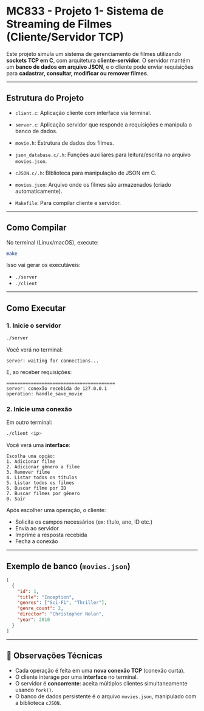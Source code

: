 
# MC833 - Projeto 1- Sistema de Streaming de Filmes (Cliente/Servidor TCP)

Este projeto simula um sistema de gerenciamento de filmes utilizando **sockets TCP em C**, com arquitetura **cliente-servidor**. O servidor mantém um **banco de dados em arquivo JSON**, e o cliente pode enviar requisições para **cadastrar, consultar, modificar ou remover filmes**.

---

## Estrutura do Projeto

- `client.c`: Aplicação cliente com interface via terminal.
- `server.c`: Aplicação servidor que responde a requisições e manipula o banco de dados.
- `movie.h`: Estrutura de dados dos filmes.

- `json_database.c/.h`: Funções auxiliares para leitura/escrita no arquivo `movies.json`.
- `cJSON.c/.h`: Biblioteca para manipulação de JSON em C.

- `movies.json`: Arquivo onde os filmes são armazenados (criado automaticamente).
- `Makefile`: Para compilar cliente e servidor.

---

## Como Compilar

No terminal (Linux/macOS), execute:

```bash
make
```

Isso vai gerar os executáveis:

- `./server`
- `./client`

---

## Como Executar

### 1. Inicie o servidor

```bash
./server
```

Você verá no terminal:

```
server: waiting for connections...
```

E, ao receber requisições:

```
========================================
server: conexão recebida de 127.0.0.1
operation: handle_save_movie
```

### 2. Inicie uma conexão

Em outro terminal:

```bash
./client <ip>
```

Você verá uma **interface**:

```
Escolha uma opção:
1. Adicionar filme
2. Adicionar gênero a filme
3. Remover filme
4. Listar todos os títulos
5. Listar todos os filmes
6. Buscar filme por ID
7. Buscar filmes por gênero
0. Sair
```

Após escolher uma operação, o cliente:

- Solicita os campos necessários (ex: título, ano, ID etc.)
- Envia ao servidor
- Imprime a resposta recebida
- Fecha a conexão

---

## Exemplo de banco (`movies.json`)

```json
[
  {
    "id": 1,
    "title": "Inception",
    "genres": ["Sci-Fi", "Thriller"],
    "genre_count": 2,
    "director": "Christopher Nolan",
    "year": 2010
  }
]
```

---

## 🔧 Observações Técnicas

- Cada operação é feita em uma **nova conexão TCP** (conexão curta).
- O cliente interage por uma  **interface** no terminal.
- O servidor é **concorrente**: aceita múltiplos clientes simultaneamente usando `fork()`.
- O banco de dados persistente é o arquivo `movies.json`, manipulado com a biblioteca `cJSON`.
